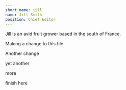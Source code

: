 ```yaml
---
short_name: jill
name: Jill Smith
position: Chief Editor
---
```

Jill is an avid fruit grower based in the south of France.


Making a change to this file

Another change

yet another

more

finish here
